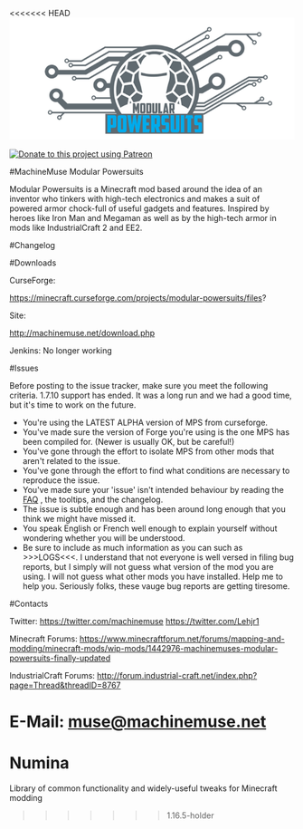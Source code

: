 <<<<<<< HEAD
![](/src/main/resources/assets/powersuits/textures/logo.png?raw=true)

[![Donate to this project using Patreon](https://img.shields.io/badge/patreon-donate-yellow.svg)](https://www.patreon.com/lehjr)

#MachineMuse Modular Powersuits

Modular Powersuits is a Minecraft mod based around the idea of an inventor who tinkers with high-tech electronics and makes a suit of powered armor chock-full of useful gadgets and features. Inspired by heroes like Iron Man and Megaman as well as by the high-tech armor in mods like IndustrialCraft 2 and EE2.

#Changelog

#Downloads

CurseForge:

https://minecraft.curseforge.com/projects/modular-powersuits/files?

Site:

http://machinemuse.net/download.php

Jenkins: No longer working

#Issues

Before posting to the issue tracker, make sure you meet the following criteria. 1.7.10 support has ended. It was a long run and we had a good time, but it's time to work on the future.
- You're using the LATEST ALPHA version of MPS from curseforge.
- You've made sure the version of Forge you're using is the one MPS has been compiled for. (Newer is usually OK, but be careful!)
- You've gone through the effort to isolate MPS from other mods that aren't related to the issue.
- You've gone through the effort to find what conditions are necessary to reproduce the issue.
- You've made sure your 'issue' isn't intended behaviour by reading the [FAQ](http://machinemuse.net/faq.php) , the tooltips, and the changelog.
- The issue is subtle enough and has been around long enough that you think we might have missed it.
- You speak English or French well enough to explain yourself without wondering whether you will be understood.
- Be sure to include as much information as you can such as >>>LOGS<<<. I understand that not everyone is well versed in filing bug reports, but I simply will not guess what version of the mod you are using. I will not guess what other mods you have installed. Help me to help you. Seriously folks, these vauge bug reports are getting tiresome. 

#Contacts

Twitter:
https://twitter.com/machinemuse
https://twitter.com/Lehjr1

Minecraft Forums: https://www.minecraftforum.net/forums/mapping-and-modding/minecraft-mods/wip-mods/1442976-machinemuses-modular-powersuits-finally-updated

IndustrialCraft Forums: http://forum.industrial-craft.net/index.php?page=Thread&threadID=8767

E-Mail: muse@machinemuse.net
=======
Numina
======

Library of common functionality and widely-useful tweaks for Minecraft modding
>>>>>>> 1.16.5-holder
